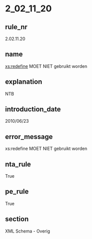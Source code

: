 # 2_02_11_20

## rule_nr
2.02.11.20

## name
<xs:redefine> MOET NIET gebruikt worden

## explanation
NTB

## introduction_date
2010/06/23

## error_message
xs:redefine MOET NIET gebruikt worden

## nta_rule
True

## pe_rule
True

## section
XML Schema - Overig

